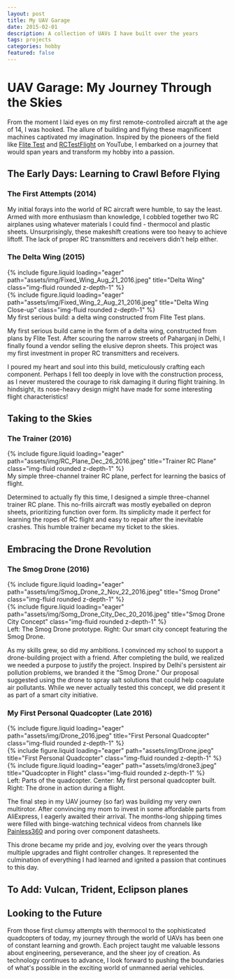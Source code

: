 ```yaml
---
layout: post
title: My UAV Garage
date: 2015-02-01 
description: A collection of UAVs I have built over the years
tags: projects
categories: hobby
featured: false
---
```


# UAV Garage: My Journey Through the Skies

From the moment I laid eyes on my first remote-controlled aircraft at the age of 14, I was hooked. The allure of building and flying these magnificent machines captivated my imagination. Inspired by the pioneers of the field like [Flite Test](https://www.youtube.com/@FliteTest) and [RCTestFlight](https://www.youtube.com/@rctestflight) on YouTube, I embarked on a journey that would span years and transform my hobby into a passion.

## The Early Days: Learning to Crawl Before Flying

### The First Attempts (2014)
My initial forays into the world of RC aircraft were humble, to say the least. Armed with more enthusiasm than knowledge, I cobbled together two RC airplanes using whatever materials I could find - thermocol and plastic sheets. Unsurprisingly, these makeshift creations were too heavy to achieve liftoff. The lack of proper RC transmitters and receivers didn't help either.

### The Delta Wing (2015)
<div class="row">
    <div class="col-sm mt-3 mt-md-0">
        {% include figure.liquid loading="eager" path="assets/img/Fixed_Wing_Aug_21_2016.jpeg" title="Delta Wing" class="img-fluid rounded z-depth-1" %}
    </div>
    <div class="col-sm mt-3 mt-md-0">
        {% include figure.liquid loading="eager" path="assets/img/Fixed_Wing_2_Aug_21_2016.jpeg" title="Delta Wing Close-up" class="img-fluid rounded z-depth-1" %}
    </div>
</div>
<div class="caption">
    My first serious build: a delta wing constructed from Flite Test plans.
</div>

My first serious build came in the form of a delta wing, constructed from plans by Flite Test. After scouring the narrow streets of Paharganj in Delhi, I finally found a vendor selling the elusive depron sheets. This project was my first investment in proper RC transmitters and receivers.

I poured my heart and soul into this build, meticulously crafting each component. Perhaps I fell too deeply in love with the construction process, as I never mustered the courage to risk damaging it during flight training. In hindsight, its nose-heavy design might have made for some interesting flight characteristics!

## Taking to the Skies

### The Trainer (2016)
<div class="row">
    <div class="col-sm mt-3 mt-md-0">
        {% include figure.liquid loading="eager" path="assets/img/RC_Plane_Dec_26_2016.jpeg" title="Trainer RC Plane" class="img-fluid rounded z-depth-1" %}
    </div>
</div>
<div class="caption">
    My simple three-channel trainer RC plane, perfect for learning the basics of flight.
</div>

Determined to actually fly this time, I designed a simple three-channel trainer RC plane. This no-frills aircraft was mostly eyeballed on depron sheets, prioritizing function over form. Its simplicity made it perfect for learning the ropes of RC flight and easy to repair after the inevitable crashes. This humble trainer became my ticket to the skies.

## Embracing the Drone Revolution

### The Smog Drone (2016)
<div class="row">
    <div class="col-sm mt-3 mt-md-0">
        {% include figure.liquid loading="eager" path="assets/img/Smog_Drone_2_Nov_22_2016.jpeg" title="Smog Drone" class="img-fluid rounded z-depth-1" %}
    </div>
    <div class="col-sm mt-3 mt-md-0">
        {% include figure.liquid loading="eager" path="assets/img/Somg_Drone_City_Dec_20_2016.jpeg" title="Smog Drone City Concept" class="img-fluid rounded z-depth-1" %}
    </div>
</div>
<div class="caption">
    Left: The Smog Drone prototype. Right: Our smart city concept featuring the Smog Drone.
</div>

As my skills grew, so did my ambitions. I convinced my school to support a drone-building project with a friend. After completing the build, we realized we needed a purpose to justify the project. Inspired by Delhi's persistent air pollution problems, we branded it the "Smog Drone." Our proposal suggested using the drone to spray salt solutions that could help coagulate air pollutants. While we never actually tested this concept, we did present it as part of a smart city initiative.

### My First Personal Quadcopter (Late 2016)
<div class="row">
    <div class="col-sm mt-3 mt-md-0">
        {% include figure.liquid loading="eager" path="assets/img/Drone_2016.jpeg" title="First Personal Quadcopter" class="img-fluid rounded z-depth-1" %}
    </div>
    <div class="col-sm mt-3 mt-md-0">
        {% include figure.liquid loading="eager" path="assets/img/Drone.jpeg" title="First Personal Quadcopter" class="img-fluid rounded z-depth-1" %}
    </div>
    <div class="col-sm mt-3 mt-md-0">
        {% include figure.liquid loading="eager" path="assets/img/drone3.jpeg" title="Quadcopter in Flight" class="img-fluid rounded z-depth-1" %}
    </div>
</div>
<div class="caption">
    Left: Parts of the quadcopter. Center: My first personal quadcopter built. Right: The drone in action during a flight.
</div>

The final step in my UAV journey (so far) was building my very own multirotor. After convincing my mom to invest in some affordable parts from AliExpress, I eagerly awaited their arrival. The months-long shipping times were filled with binge-watching technical videos from channels like [Painless360](https://www.youtube.com/@Painless360) and poring over component datasheets.

This drone became my pride and joy, evolving over the years through multiple upgrades and flight controller changes. It represented the culmination of everything I had learned and ignited a passion that continues to this day.

## To Add: Vulcan, Trident, Eclipson planes

## Looking to the Future

From those first clumsy attempts with thermocol to the sophisticated quadcopters of today, my journey through the world of UAVs has been one of constant learning and growth. Each project taught me valuable lessons about engineering, perseverance, and the sheer joy of creation. As technology continues to advance, I look forward to pushing the boundaries of what's possible in the exciting world of unmanned aerial vehicles.
